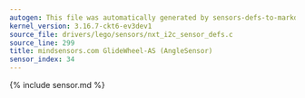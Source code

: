 ```yaml
---
autogen: This file was automatically generated by sensors-defs-to-markdown.py
kernel_version: 3.16.7-ckt6-ev3dev1
source_file: drivers/lego/sensors/nxt_i2c_sensor_defs.c
source_line: 299
title: mindsensors.com GlideWheel-AS (AngleSensor)
sensor_index: 34
---
```


{% include sensor.md %}
